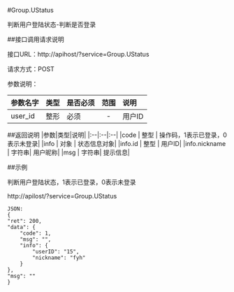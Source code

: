 #Group.UStatus

判断用户登陆状态-判断是否登录

##接口调用请求说明

接口URL：http://apihost/?service=Group.UStatus

请求方式：POST

参数说明：

|参数名字|类型|是否必须|范围|说明|
|:--|:--|:--|:--:|:--|
|user_id|整形|必须|-|用户ID|

##返回说明
|参数|类型|说明|
|:--|:--|:--|
|code           | 整型 | 操作码，1表示已登录，0表示未登录|
|info           | 对象 | 状态信息对象|
|info.id       |  整型 | 用户ID|
|info.nickname |  字符串| 用户昵称|
|msg            | 字符串| 提示信息|

##示例

判断用户登陆状态，1表示已登录，0表示未登录

http://apilost/?service=Group.UStatus

    JSON:
    {
    "ret": 200,
    "data": {
        "code": 1,
        "msg": "",
        "info": {
            "userID": "15",
            "nickname": "fyh"
        }
    },
    "msg": ""
    }
